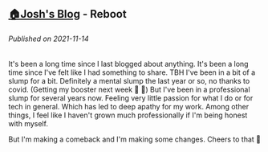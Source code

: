 <!--
Title: Reboot
Description: New blog, first post.
Keywords:
-->
[:house:Josh's Blog](https://github.com/seajoshc) - Reboot
---

###### Published on 2021-11-14

It's been a long time since I last blogged about anything. It's been a long time since I've felt like I had something to share. TBH I've been in a bit of a slump for a bit. Definitely a mental slump the last year or so, no thanks to covid. (Getting my booster next week 🙌 💉) But I've been in a professional slump for several years now. Feeling very little passion for what I do or for tech in general. Which has led to deep apathy for my work. Among other things, I feel like I haven't grown much professionally if I'm being honest with myself.

But I'm making a comeback and I'm making some changes. Cheers to that 🍻
